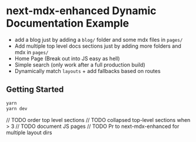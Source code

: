 # next-mdx-enhanced Dynamic Documentation Example

- add a blog just by adding a `blog/` folder and some mdx files in `pages/`
- Add multiple top level docs sections just by adding more folders and mdx in `pages/`
- Home Page (Break out into JS easy as hell)
- Simple search (only work after a full production build)
- Dynamically match `layouts` + add fallbacks based on routes

## Getting Started

```bash
yarn
yarn dev
```

// TODO order top level sections
// TODO collapsed top-level sections when > 3
// TODO document JS pages
// TODO Pr to next-mdx-enhanced for multiple layout dirs
